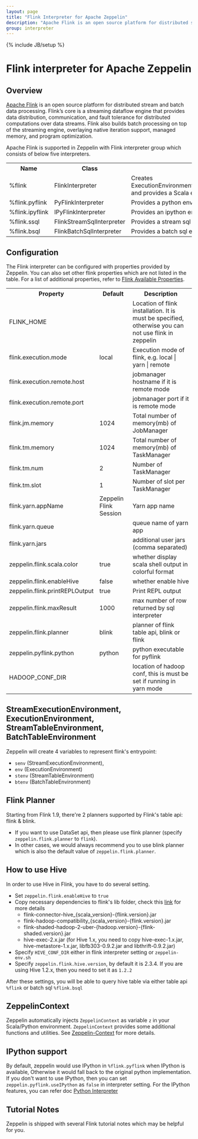 ```yaml
---
layout: page
title: "Flink Interpreter for Apache Zeppelin"
description: "Apache Flink is an open source platform for distributed stream and batch data processing."
group: interpreter
---
```

<!--
Licensed under the Apache License, Version 2.0 (the "License");
you may not use this file except in compliance with the License.
You may obtain a copy of the License at

http://www.apache.org/licenses/LICENSE-2.0

Unless required by applicable law or agreed to in writing, software
distributed under the License is distributed on an "AS IS" BASIS,
WITHOUT WARRANTIES OR CONDITIONS OF ANY KIND, either express or implied.
See the License for the specific language governing permissions and
limitations under the License.
-->
{% include JB/setup %}

# Flink interpreter for Apache Zeppelin

<div id="toc"></div>

## Overview
[Apache Flink](https://flink.apache.org) is an open source platform for distributed stream and batch data processing. Flink’s core is a streaming dataflow engine that provides data distribution, communication, and fault tolerance for distributed computations over data streams. Flink also builds batch processing on top of the streaming engine, overlaying native iteration support, managed memory, and program optimization.

Apache Flink is supported in Zeppelin with Flink interpreter group which consists of below five interpreters.

<table class="table-configuration">
  <tr>
    <th>Name</th>
    <th>Class</th>
    <th>Description</th>
  </tr>
  <tr>
    <td>%flink</td>
    <td>FlinkInterpreter</td>
    <td>Creates ExecutionEnvironment/StreamExecutionEnvironment/BatchTableEnvironment/StreamTableEnvironment and provides a Scala environment</td>
  </tr>
  <tr>
    <td>%flink.pyflink</td>
    <td>PyFlinkInterpreter</td>
    <td>Provides a python environment</td>
  </tr>
  <tr>
    <td>%flink.ipyflink</td>
    <td>IPyFlinkInterpreter</td>
    <td>Provides an ipython environment</td>
  </tr>
  <tr>
    <td>%flink.ssql</td>
    <td>FlinkStreamSqlInterpreter</td>
    <td>Provides a stream sql environment</td>
  </tr>
  <tr>
    <td>%flink.bsql</td>
    <td>FlinkBatchSqlInterpreter</td>
    <td>Provides a batch sql environment</td>
  </tr>
</table>

## Configuration
The Flink interpreter can be configured with properties provided by Zeppelin.
You can also set other flink properties which are not listed in the table. For a list of additional properties, refer to [Flink Available Properties](https://ci.apache.org/projects/flink/flink-docs-release-1.9/ops/config.html).
<table class="table-configuration">
  <tr>
    <th>Property</th>
    <th>Default</th>
    <th>Description</th>
  </tr>
  <tr>
    <td>FLINK_HOME</td>
    <td></td>
    <td>Location of flink installation. It is must be specified, otherwise you can not use flink in zeppelin</td>
  </tr>
  <tr>
    <td>flink.execution.mode</td>
    <td>local</td>
    <td>Execution mode of flink, e.g. local | yarn | remote</td>
  </tr>
  <tr>
    <td>flink.execution.remote.host</td>
    <td></td>
    <td>jobmanager hostname if it is remote mode</td>
  </tr>
  <tr>
    <td>flink.execution.remote.port</td>
    <td></td>
    <td>jobmanager port if it is remote mode</td>
  </tr>
  <tr>
    <td>flink.jm.memory</td>
    <td>1024</td>
    <td>Total number of memory(mb) of JobManager</td>
  </tr>
  <tr>
    <td>flink.tm.memory</td>
    <td>1024</td>
    <td>Total number of memory(mb) of TaskManager</td>
  </tr>
  <tr>
    <td>flink.tm.num</td>
    <td>2</td>
    <td>Number of TaskManager</td>
  </tr>
  <tr>
    <td>flink.tm.slot</td>
    <td>1</td>
    <td>Number of slot per TaskManager</td>
  </tr>
  <tr>
    <td>flink.yarn.appName</td>
    <td>Zeppelin Flink Session</td>
    <td>Yarn app name</td>
  </tr>
  <tr>
    <td>flink.yarn.queue</td>
    <td></td>
    <td>queue name of yarn app</td>
  </tr>
  <tr>
    <td>flink.yarn.jars</td>
    <td></td>
    <td>additional user jars (comma separated)</td>
  </tr>
  <tr>
    <td>zeppelin.flink.scala.color</td>
    <td>true</td>
    <td>whether display scala shell output in colorful format</td>
  </tr>
  <tr>
    <td>zeppelin.flink.enableHive</td>
    <td>false</td>
    <td>whether enable hive</td>
  </tr>
  <tr>
    <td>zeppelin.flink.printREPLOutput</td>
    <td>true</td>
    <td>Print REPL output</td>
  </tr>
  <tr>
    <td>zeppelin.flink.maxResult</td>
    <td>1000</td>
    <td>max number of row returned by sql interpreter</td>
  </tr>
  <tr>
    <td>zeppelin.flink.planner</td>
    <td>blink</td>
    <td>planner of flink table api, blink or flink</td>
  </tr>
  <tr>
    <td>zeppelin.pyflink.python</td>
    <td>python</td>
    <td>python executable for pyflink</td>
  </tr>
  <tr>
    <td>HADOOP_CONF_DIR</td>
    <td></td>
    <td>location of hadoop conf, this is must be set if running in yarn mode</td>
  </tr>
</table>


## StreamExecutionEnvironment, ExecutionEnvironment, StreamTableEnvironment, BatchTableEnvironment

Zeppelin will create 4 variables to represent flink's entrypoint:
* `senv`    (StreamExecutionEnvironment), 
* `env`     (ExecutionEnvironment)
* `stenv`   (StreamTableEnvironment) 
* `btenv`   (BatchTableEnvironment)

## Flink Planner

Starting from Flink 1.9, there're 2 planners supported by Flink's table api: flink & blink.
* If you want to use DataSet api, then please use flink planner (specify `zeppelin.flink.planner` to `flink`).
* In other cases, we would always recommend you to use blink planner which is also the default value of `zeppelin.flink.planner`.

## How to use Hive

In order to use Hive in Flink, you have to do several setting.
* Set `zeppelin.flink.enableHive` to `true`
* Copy necessary dependencies to flink's lib folder, check this [link](https://ci.apache.org/projects/flink/flink-docs-release-1.9/dev/table/hive/#depedencies) for more details 
  * flink-connector-hive_{scala_version}-{flink.version}.jar
  * flink-hadoop-compatibility_{scala_version}-{flink.version}.jar
  * flink-shaded-hadoop-2-uber-{hadoop.version}-{flink-shaded.version}.jar
  * hive-exec-2.x.jar (for Hive 1.x, you need to copy hive-exec-1.x.jar, hive-metastore-1.x.jar, libfb303-0.9.2.jar and libthrift-0.9.2.jar)
* Specify `HIVE_CONF_DIR` either in flink interpreter setting or `zeppelin-env.sh`
* Specify `zeppelin.flink.hive.version`, by default it is 2.3.4. If you are using Hive 1.2.x, then you need to set it as `1.2.2`

After these settings, you will be able to query hive table via either table api `%flink` or batch sql `%flink.bsql`

## ZeppelinContext
Zeppelin automatically injects `ZeppelinContext` as variable `z` in your Scala/Python environment. `ZeppelinContext` provides some additional functions and utilities.
See [Zeppelin-Context](../usage/other_features/zeppelin_context.html) for more details.

## IPython support

By default, zeppelin would use IPython in `%flink.pyflink` when IPython is available, Otherwise it would fall back to the original python implementation.
If you don't want to use IPython, then you can set `zeppelin.pyflink.useIPython` as `false` in interpreter setting. For the IPython features, you can refer doc
[Python Interpreter](python.html)

## Tutorial Notes

Zeppelin is shipped with several Flink tutorial notes which may be helpful for you.



